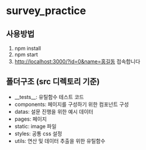 # survey_practice

## 사용방법
1. npm install
2. npm start
3. [http://localhost:3000/?id=0&name=홍길동](http://localhost:3000/?id=0&name=홍길동) 접속합니다

## 폴더구조 (src 디렉토리 기준)
- \_\_tests\_\_: 유틸함수 테스트 코드
- components: 페이지를 구성하기 위한 컴포넌트 구성
- datas: 설문 진행을 위한 예시 데이터
- pages: 페이지
- static: image 파일
- styles: 공통 css 설정
- utils: 연산 및 데이터 추출을 위한 유틸함수
